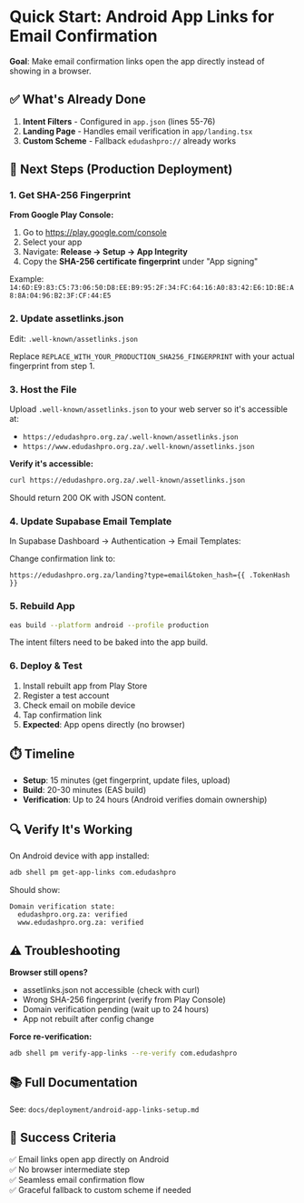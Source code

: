 # Quick Start: Android App Links for Email Confirmation

**Goal**: Make email confirmation links open the app directly instead of showing in a browser.

## ✅ What's Already Done

1. **Intent Filters** - Configured in `app.json` (lines 55-76)
2. **Landing Page** - Handles email verification in `app/landing.tsx`
3. **Custom Scheme** - Fallback `edudashpro://` already works

## 🚀 Next Steps (Production Deployment)

### 1. Get SHA-256 Fingerprint

**From Google Play Console:**
1. Go to https://play.google.com/console
2. Select your app
3. Navigate: **Release → Setup → App Integrity**
4. Copy the **SHA-256 certificate fingerprint** under "App signing"

Example: `14:6D:E9:83:C5:73:06:50:D8:EE:B9:95:2F:34:FC:64:16:A0:83:42:E6:1D:BE:A8:8A:04:96:B2:3F:CF:44:E5`

### 2. Update assetlinks.json

Edit: `.well-known/assetlinks.json`

Replace `REPLACE_WITH_YOUR_PRODUCTION_SHA256_FINGERPRINT` with your actual fingerprint from step 1.

### 3. Host the File

Upload `.well-known/assetlinks.json` to your web server so it's accessible at:
- `https://edudashpro.org.za/.well-known/assetlinks.json`
- `https://www.edudashpro.org.za/.well-known/assetlinks.json`

**Verify it's accessible:**
```bash
curl https://edudashpro.org.za/.well-known/assetlinks.json
```

Should return 200 OK with JSON content.

### 4. Update Supabase Email Template

In Supabase Dashboard → Authentication → Email Templates:

Change confirmation link to:
```
https://edudashpro.org.za/landing?type=email&token_hash={{ .TokenHash }}
```

### 5. Rebuild App

```bash
eas build --platform android --profile production
```

The intent filters need to be baked into the app build.

### 6. Deploy & Test

1. Install rebuilt app from Play Store
2. Register a test account
3. Check email on mobile device
4. Tap confirmation link
5. **Expected**: App opens directly (no browser)

## ⏱️ Timeline

- **Setup**: 15 minutes (get fingerprint, update files, upload)
- **Build**: 20-30 minutes (EAS build)
- **Verification**: Up to 24 hours (Android verifies domain ownership)

## 🔍 Verify It's Working

On Android device with app installed:

```bash
adb shell pm get-app-links com.edudashpro
```

Should show:
```
Domain verification state:
  edudashpro.org.za: verified
  www.edudashpro.org.za: verified
```

## ⚠️ Troubleshooting

**Browser still opens?**
- assetlinks.json not accessible (check with curl)
- Wrong SHA-256 fingerprint (verify from Play Console)
- Domain verification pending (wait up to 24 hours)
- App not rebuilt after config change

**Force re-verification:**
```bash
adb shell pm verify-app-links --re-verify com.edudashpro
```

## 📚 Full Documentation

See: `docs/deployment/android-app-links-setup.md`

## 🎯 Success Criteria

✅ Email links open app directly on Android  
✅ No browser intermediate step  
✅ Seamless email confirmation flow  
✅ Graceful fallback to custom scheme if needed  

